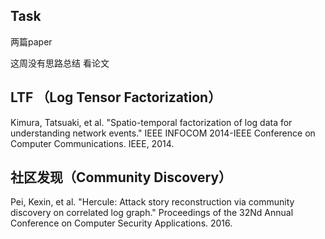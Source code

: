 ## Task

两篇paper

这周没有思路总结 看论文

## LTF （Log Tensor Factorization）

Kimura, Tatsuaki, et al. "Spatio-temporal factorization of log data for understanding network events." IEEE INFOCOM 2014-IEEE Conference on Computer Communications. IEEE, 2014.

## 社区发现（Community Discovery）

Pei, Kexin, et al. "Hercule: Attack story reconstruction via community discovery on correlated log graph." Proceedings of the 32Nd Annual Conference on Computer Security Applications. 2016.

